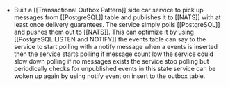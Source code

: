 - Built a [[Transactional Outbox Pattern]] side car service to pick up messages from [[PostgreSQL]] table and publishes it to [[NATS]] with at least once delivery guarantees. The service simply polls [[PostgreSQL]] and pushes them out to [[NATS]]. This can optimize it by using [[PostgreSQL LISTEN and NOTIFY]] the events table can say to the service to start polling with a notify message when a events is inserted then the service starts polling if message count low the service could slow down polling if no messages exists the service stop polling but periodically checks for unpublished events in this state service can be woken up again by using notify event on insert to the outbox table.